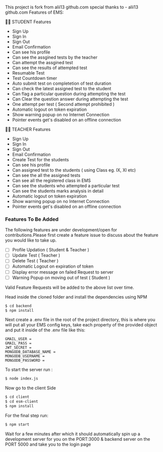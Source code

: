 <!-- ![examination-management-system](https://socialify.git.ci/alii13/examination-management-system/image?description=1&descriptionEditable=EMS%20using%20ReactJs%20(frontend)%20and%20Node%20js%20(backend)&forks=1&issues=1&language=1&owner=1&pattern=Circuit%20Board&pulls=1&stargazers=1&theme=Light) -->

<!-- # EMS - Examination Management System

This Examination Portal is made up on top of MERN stack. EMS supports both web and mobile.

`Accepting Hacktoberfest Contributions`

EMS is an examination portal for educational insititutions which will help them to take test & communicate remotely with students in this quarantine period. -->
This project is fork from alii13 github.com
special thanks to - alii13 github.com
Features of EMS:

 👨‍🎓 STUDENT Features

- Sign Up
- Sign In
- Sign Out
- Email Confirmation
- Can see his profile
- Can see the assgined tests by the teacher
- Can attempt the assgined test
- Can see the results of attempted test
- Resumable Test
- Test Countdown timer
- Auto submit test on completetion of test duration
- Can check the latest assigned test to the student
- Can flag a particular question during attempting the test
- Can Clear the question answer during attempting the test
- One attempt per test ( Second attempt prohibited )
- Automatic logout on token expiration
- Show warning popup on no Internet Connection
- Pointer events get's disabled on an offline connection



👨‍🏫 TEACHER Features

- Sign Up
- Sign In
- Sign Out
- Email Confirmation
- Create Test for the students
- Can see his profile
- Can assigned test to the students ( using Class eg. IX, XI etc)
- Can see the all the assigned tests
- Can see all the registered class in EMS
- Can see the students who attempted a particular test
- Can see the students marks analysis in detail
- Automatic logout on token expiration
- Show warning popup on no Internet Connection
- Pointer events get's disabled on an offline connection

### Features To Be Added

The following features are under development/open for contributions.Please first
create a feature issue to discuss about the feature you would like to take up.

- [ ] Profile Updation ( Student & Teacher )
- [ ] Update Test ( Teacher )
- [ ] Delete Test ( Teacher )
- [ ] Automatic Logout on expiration of token
- [ ] Display error message on failed Request to server
- [ ] Warning Popup on moving out of test ( Student )

Valid Feature Requests will be added to the above list over time.



Head inside the cloned folder and install the dependencies using NPM

```sh
$ cd backend
$ npm install
```

Next create a .env file in the root of the project directory, this is where you
will put all your EMS config keys, take each
property of the provided object and put it inside of the .env file like this:

```
GMAIL_USER = 
GMAIL_PASS = 
JWT_SECRET = 
MONGODB_DATABASE_NAME = 
MONGODB_USERNAME = 
MONGODB_PASSWORD = 
```

To start the server run :

```sh
$ node index.js
```
Now go to the client Side

```sh
$ cd client
$ cd esm-client
$ npm install
```

For the final step run:

```sh
$ npm start
```

Wait for a few minutes after which it should automatically spin up a development
server for you on the PORT:3000 & backend server on the PORT 5000 and take you to the login page



